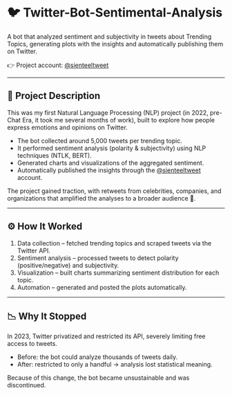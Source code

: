 # 🐦 Twitter-Bot-Sentimental-Analysis  

A bot that analyzed sentiment and subjectivity in tweets about Trending Topics, generating plots with the insights and automatically publishing them on Twitter.  

👉 Project account: [@sienteeltweet](https://x.com/sienteeltweet)  

---

## 📌 Project Description  

This was my first Natural Language Processing (NLP) project (in 2022, pre-Chat Era, it took me several months of work), built to explore how people express emotions and opinions on Twitter.  

- The bot collected around 5,000 tweets per trending topic.  
- It performed sentiment analysis (polarity & subjectivity) using NLP techniques (NTLK, BERT).  
- Generated charts and visualizations of the aggregated sentiment.  
- Automatically published the insights through the [@sienteeltweet](https://x.com/sienteeltweet) account.  

The project gained traction, with retweets from celebrities, companies, and organizations that amplified the analyses to a broader audience 🚀.  

---

## ⚙️ How It Worked  

1. Data collection – fetched trending topics and scraped tweets via the Twitter API.  
2. Sentiment analysis – processed tweets to detect polarity (positive/negative) and subjectivity.  
3. Visualization – built charts summarizing sentiment distribution for each topic.  
4. Automation – generated and posted the plots automatically.  

---

## 📉 Why It Stopped  

In 2023, Twitter privatized and restricted its API, severely limiting free access to tweets.  
- Before: the bot could analyze thousands of tweets daily.  
- After: restricted to only a handful → analysis lost statistical meaning.  

Because of this change, the bot became unsustainable and was discontinued.  
